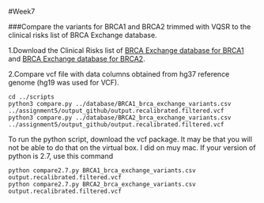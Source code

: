 #Week7

###Compare the variants for BRCA1 and BRCA2 trimmed with VQSR to the clinical risks list of BRCA Exchange database.

1.Download the Clinical Risks list of [BRCA Exchange database for BRCA1](http://vannberg.biology.gatech.edu/data/ahcg2016/BRCA/BRCA1_brca_exchange_variants.csv) and [BRCA Exchange database for BRCA2](http://vannberg.biology.gatech.edu/data/ahcg2016/BRCA/BRCA2_brca_exchange_variants.csv).

2.Compare vcf file with data columns obtained from hg37 reference genome (hg19 was used for VCF).

```{sh}
cd ../scripts
python3 compare.py ../database/BRCA1_brca_exchange_variants.csv ../assignment5/output_github/output.recalibrated.filtered.vcf
python3 compare.py ../database/BRCA2_brca_exchange_variants.csv ../assignment5/output_github/output.recalibrated.filtered.vcf
```
To run the python script, download the vcf package. It may be that you will not be able to do that on the virtual box. I did on muy mac. If your version of python is 2.7, use this command

```{sh}
python compare2.7.py BRCA1_brca_exchange_variants.csv output.recalibrated.filtered.vcf
python compare2.7.py BRCA2_brca_exchange_variants.csv output.recalibrated.filtered.vcf
```
